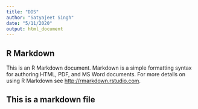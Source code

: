 ```yaml
---
title: "DDS"
author: "Satyajeet Singh"
date: "5/11/2020"
output: html_document
---
```



## R Markdown

This is an R Markdown document. Markdown is a simple formatting syntax for authoring HTML, PDF, and MS Word documents. For more details on using R Markdown see <http://rmarkdown.rstudio.com>.

## This is a markdown file


